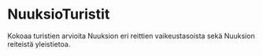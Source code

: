 # NuuksioTuristit
Kokoaa turistien arvioita Nuuksion eri reittien vaikeustasoista sekä Nuuksion reiteistä yleistietoa.
